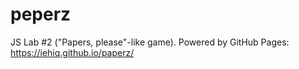 # peperz
 JS Lab #2 ("Papers, please"-like game).
 Powered by GitHub Pages: https://iehiq.github.io/paperz/
